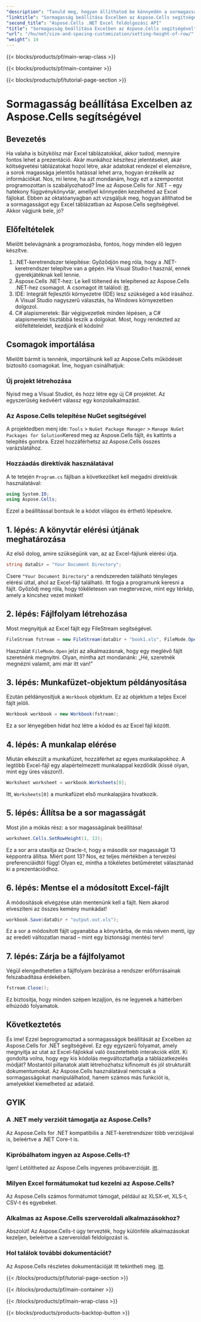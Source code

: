 ```yaml
---
"description": "Tanuld meg, hogyan állíthatod be könnyedén a sormagasságot Excelben az Aspose.Cells for .NET használatával ezzel a lépésről lépésre szóló útmutatóval."
"linktitle": "Sormagasság beállítása Excelben az Aspose.Cells segítségével"
"second_title": "Aspose.Cells .NET Excel feldolgozási API"
"title": "Sormagasság beállítása Excelben az Aspose.Cells segítségével"
"url": "/hu/net/size-and-spacing-customization/setting-height-of-row/"
"weight": 14
---
```


{{< blocks/products/pf/main-wrap-class >}}

{{< blocks/products/pf/main-container >}}

{{< blocks/products/pf/tutorial-page-section >}}

# Sormagasság beállítása Excelben az Aspose.Cells segítségével

## Bevezetés
Ha valaha is bütykölsz már Excel táblázatokkal, akkor tudod, mennyire fontos lehet a prezentáció. Akár munkához készítesz jelentéseket, akár költségvetési táblázatokat hozol létre, akár adatokat rendezel el elemzésre, a sorok magassága jelentős hatással lehet arra, hogyan érzékelik az információkat. Nos, mi lenne, ha azt mondanám, hogy ezt a szempontot programozottan is szabályozhatod? Íme az Aspose.Cells for .NET – egy hatékony függvénykönyvtár, amellyel könnyedén kezelheted az Excel fájlokat. Ebben az oktatóanyagban azt vizsgáljuk meg, hogyan állíthatod be a sormagasságot egy Excel táblázatban az Aspose.Cells segítségével.
Akkor vágjunk bele, jó?
## Előfeltételek
Mielőtt belevágnánk a programozásba, fontos, hogy minden elő legyen készítve. 
1. .NET-keretrendszer telepítése: Győződjön meg róla, hogy a .NET-keretrendszer telepítve van a gépén. Ha Visual Studio-t használ, ennek gyerekjátéknak kell lennie.
2. Aspose.Cells .NET-hez: Le kell töltened és telepítened az Aspose.Cells .NET-hez csomagot. A csomagot itt találod: [itt](https://releases.aspose.com/cells/net/).
3. IDE: Integrált fejlesztői környezetre (IDE) lesz szükséged a kód írásához. A Visual Studio nagyszerű választás, ha Windows környezetben dolgozol.
4. C# alapismeretek: Bár végigvezetlek minden lépésen, a C# alapismeretei tisztábbá teszik a dolgokat.
Most, hogy rendezted az előfeltételeidet, kezdjünk el kódolni!
## Csomagok importálása
Mielőtt bármit is tennénk, importálnunk kell az Aspose.Cells működését biztosító csomagokat. Íme, hogyan csinálhatjuk:
### Új projekt létrehozása
Nyisd meg a Visual Studiot, és hozz létre egy új C# projektet. Az egyszerűség kedvéért válassz egy konzolalkalmazást. 
### Az Aspose.Cells telepítése NuGet segítségével
A projektedben menj ide: `Tools` > `NuGet Package Manager` > `Manage NuGet Packages for Solution`Keresd meg az Aspose.Cells fájlt, és kattints a telepítés gombra. Ezzel hozzáférhetsz az Aspose.Cells összes varázslatához.
### Hozzáadás direktívák használatával
A te tetején `Program.cs` fájlban a következőket kell megadni direktívák használatával:
```csharp
using System.IO;
using Aspose.Cells;
```
Ezzel a beállítással bontsuk le a kódot világos és érthető lépésekre.

## 1. lépés: A könyvtár elérési útjának meghatározása
Az első dolog, amire szükségünk van, az az Excel-fájlunk elérési útja. 
```csharp
string dataDir = "Your Document Directory";
```
Csere `"Your Document Directory"` a rendszereden található tényleges elérési úttal, ahol az Excel-fájl található. Itt fogja a programunk keresni a fájlt. Győződj meg róla, hogy tökéletesen van megtervezve, mint egy térkép, amely a kincshez vezet minket!
## 2. lépés: Fájlfolyam létrehozása
Most megnyitjuk az Excel fájlt egy FileStream segítségével. 
```csharp
FileStream fstream = new FileStream(dataDir + "book1.xls", FileMode.Open);
```
Használat `FileMode.Open` jelzi az alkalmazásnak, hogy egy meglévő fájlt szeretnénk megnyitni. Olyan, mintha azt mondanánk: „Hé, szeretnék megnézni valamit, ami már itt van!”
## 3. lépés: Munkafüzet-objektum példányosítása
Ezután példányosítjuk a `Workbook` objektum. Ez az objektum a teljes Excel fájlt jelöli. 
```csharp
Workbook workbook = new Workbook(fstream);
```
Ez a sor lényegében hidat hoz létre a kódod és az Excel fájl között. 
## 4. lépés: A munkalap elérése
Miután elkészült a munkafüzet, hozzáférhet az egyes munkalapokhoz. A legtöbb Excel-fájl egy alapértelmezett munkalappal kezdődik (kissé olyan, mint egy üres vászon!). 
```csharp
Worksheet worksheet = workbook.Worksheets[0];
```
Itt, `Worksheets[0]` a munkafüzet első munkalapjára hivatkozik. 
## 5. lépés: Állítsa be a sor magasságát
Most jön a mókás rész: a sor magasságának beállítása! 
```csharp
worksheet.Cells.SetRowHeight(1, 13);
```
Ez a sor arra utasítja az Oracle-t, hogy a második sor magasságát 13 képpontra állítsa. Miért pont 13? Nos, ez teljes mértékben a tervezési preferenciáidtól függ! Olyan ez, mintha a tökéletes betűméretet választanád ki a prezentációdhoz.
## 6. lépés: Mentse el a módosított Excel-fájlt
A módosítások elvégzése után mentenünk kell a fájlt. Nem akarod elveszíteni az összes kemény munkádat!
```csharp
workbook.Save(dataDir + "output.out.xls");
```
Ez a sor a módosított fájlt ugyanabba a könyvtárba, de más néven menti, így az eredeti változatlan marad – mint egy biztonsági mentési terv!
## 7. lépés: Zárja be a fájlfolyamot
Végül elengedhetetlen a fájlfolyam bezárása a rendszer erőforrásainak felszabadítása érdekében. 
```csharp
fstream.Close();
```
Ez biztosítja, hogy minden szépen lezajljon, és ne legyenek a háttérben elhúzódó folyamatok.
## Következtetés
És íme! Ezzel beprogramoztad a sormagasságok beállítását az Excelben az Aspose.Cells for .NET segítségével. Ez egy egyszerű folyamat, amely megnyitja az utat az Excel-fájlokkal való összetettebb interakciók előtt.
Ki gondolta volna, hogy egy kis kódolás megváltoztathatja a táblázatkezelés módját? Mostantól pillanatok alatt létrehozhatsz kifinomult és jól strukturált dokumentumokat. Az Aspose.Cells használatával nemcsak a sormagasságokat manipulálhatod, hanem számos más funkciót is, amelyekkel kiemelheted az adataid.
## GYIK
### A .NET mely verzióit támogatja az Aspose.Cells?
Az Aspose.Cells for .NET kompatibilis a .NET-keretrendszer több verziójával is, beleértve a .NET Core-t is.
### Kipróbálhatom ingyen az Aspose.Cells-t?
Igen! Letöltheted az Aspose.Cells ingyenes próbaverzióját. [itt](https://releases.aspose.com/).
### Milyen Excel formátumokat tud kezelni az Aspose.Cells?
Az Aspose.Cells számos formátumot támogat, például az XLSX-et, XLS-t, CSV-t és egyebeket.
### Alkalmas az Aspose.Cells szerveroldali alkalmazásokhoz?
Abszolút! Az Aspose.Cells-t úgy tervezték, hogy különféle alkalmazásokat kezeljen, beleértve a szerveroldali feldolgozást is.
### Hol találok további dokumentációt?
Az Aspose.Cells részletes dokumentációját itt tekintheti meg. [itt](https://reference.aspose.com/cells/net/).

{{< /blocks/products/pf/tutorial-page-section >}}

{{< /blocks/products/pf/main-container >}}

{{< /blocks/products/pf/main-wrap-class >}}

{{< blocks/products/products-backtop-button >}}